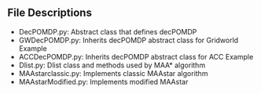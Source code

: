 ## File Descriptions
- DecPOMDP.py: Abstract class that defines decPOMDP 
- GWDecPOMDP.py: Inherits decPOMDP abstract class for Gridworld Example
- ACCDecPOMDP.py: Inherits decPOMDP abstract class for ACC Example
- Dlist.py: Dlist class and methods used by MAA* algorithm
- MAAstarclassic.py: Implements classic MAAstar algorithm
- MAAstarModified.py: Implements modified MAAstar